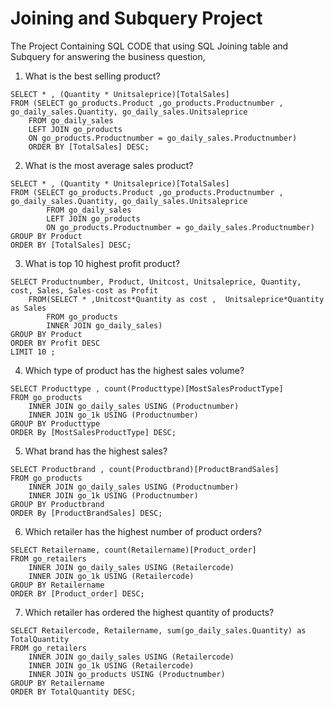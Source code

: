 # Joining and Subquery Project

The Project Containing SQL CODE that using  SQL Joining table and Subquery for answering the business question,

1. What is the best selling product?

```
SELECT * , (Quantity * Unitsaleprice)[TotalSales]
FROM (SELECT go_products.Product ,go_products.Productnumber , go_daily_sales.Quantity, go_daily_sales.Unitsaleprice
	FROM go_daily_sales 
	LEFT JOIN go_products 
	ON go_products.Productnumber = go_daily_sales.Productnumber)
	ORDER BY [TotalSales] DESC;
```


2. What is the most average sales product?

```
SELECT * , (Quantity * Unitsaleprice)[TotalSales] 
FROM (SELECT go_products.Product ,go_products.Productnumber , go_daily_sales.Quantity, go_daily_sales.Unitsaleprice
		FROM go_daily_sales 
		LEFT JOIN go_products 
		ON go_products.Productnumber = go_daily_sales.Productnumber)
GROUP BY Product
ORDER BY [TotalSales] DESC;
```


3. What is top 10 highest profit product? 
```
SELECT Productnumber, Product, Unitcost, Unitsaleprice, Quantity, cost, Sales, Sales-cost as Profit	
	FROM(SELECT * ,Unitcost*Quantity as cost ,  Unitsaleprice*Quantity as Sales 
		FROM go_products
		INNER JOIN go_daily_sales)
GROUP BY Product 
ORDER BY Profit DESC
LIMIT 10 ;
```

4. Which type of product has the highest sales volume?
```
SELECT Producttype , count(Producttype)[MostSalesProductType]  
FROM go_products
	INNER JOIN go_daily_sales USING (Productnumber)
	INNER JOIN go_1k USING (Productnumber)
GROUP BY Producttype
ORDER By [MostSalesProductType] DESC;
```



5. What brand has the highest sales?
```
SELECT Productbrand , count(Productbrand)[ProductBrandSales]  
FROM go_products
	INNER JOIN go_daily_sales USING (Productnumber)
	INNER JOIN go_1k USING (Productnumber)
GROUP BY Productbrand
ORDER By [ProductBrandSales] DESC;
```



6. Which retailer has the highest number of product orders?
```
SELECT Retailername, count(Retailername)[Product_order]
FROM go_retailers
	INNER JOIN go_daily_sales USING (Retailercode)
	INNER JOIN go_1k USING (Retailercode)
GROUP BY Retailername
ORDER BY [Product_order] DESC;
```



7. Which retailer has ordered the highest quantity of products?
```
SELECT Retailercode, Retailername, sum(go_daily_sales.Quantity) as TotalQuantity 
FROM go_retailers
	INNER JOIN go_daily_sales USING (Retailercode)
	INNER JOIN go_1k USING (Retailercode)
	INNER JOIN go_products USING (Productnumber)
GROUP BY Retailername
ORDER BY TotalQuantity DESC;
```


